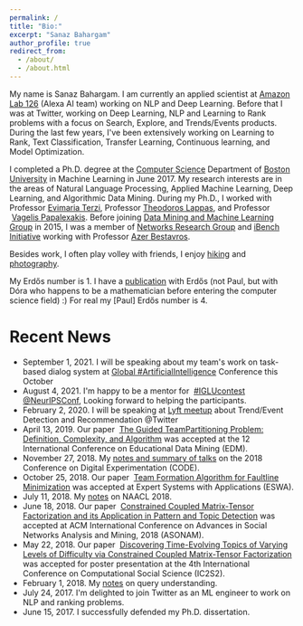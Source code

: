 ```yaml
---
permalink: /
title: "Bio:"
excerpt: "Sanaz Bahargam"
author_profile: true
redirect_from:
  - /about/
  - /about.html
---
```


My name is Sanaz Bahargam. I am currently an applied scientist at [Amazon Lab 126](https://amazon.jobs/en/teams/lab126/) (Alexa AI team) working on NLP and Deep Learning. Before that I was at Twitter, working on Deep Learning, NLP and Learning to Rank problems with a focus on Search, Explore, and Trends/Events products. During the last few years, I've been extensively working on Learning to Rank, Text Classification, Transfer Learning, Continuous learning, and Model Optimization. 

I completed a Ph.D. degree at the [Computer Science](http://www.cs.bu.edu/) Department of [Boston University](http://www.bu.edu/) in Machine Learning in June 2017.
My research interests are in the areas of Natural Language Processing, Applied Machine Learning, Deep Learning, and Algorithmic Data Mining.
During my Ph.D., I worked with Professor [Evimaria Terzi](http://cs-people.bu.edu/evimaria/), Professor [Theodoros Lappas](http://tedlappas.com/), and Professor  [Vagelis Papalexakis](http://www.cs.ucr.edu/~epapalex/). Before joining [Data Mining and Machine Learning Group](http://www.bu.edu/cs/dblab/) in 2015, I was a member of [Networks Research Group](http://www.bu.edu/cs/nrg/) and [iBench Initiative](https://sites.google.com/site/ibenchbu/) working with Professor [Azer Bestavros](http://azer.bestavros.net/).

Besides work, I often play volley with friends, I enjoy [hiking](https://photos.app.goo.gl/qB9zyZesNQTKm1GXA) and [photography](https://photos.app.goo.gl/GSWXzNiYngkzVQTu7). 

My Erdős number is 1. I have a [publication](https://sanazbahargam.github.io/publication/EDM2015) with Erdős (not Paul, but with Dóra who happens to be a mathematician before entering the computer science field) :) For real my [Paul] Erdős number is 4.

Recent News
======
* September 1, 2021. I will be speaking about my team's work on task-based dialog system at [Global #ArtificialIntelligence](http://www.globalbigdataconference.com/santa-clara/global-artificial-intelligence-virtual-conference/speakers-127.html) Conference this October
* August 4, 2021. I'm happy to be a mentor for  [#IGLUcontest @NeurIPSConf](https://www.iglu-contest.net/mentors), Looking forward to helping the participants.
* February 2, 2020. I will be speaking at [Lyft meetup](https://twitter.com/wimlds_bayarea/status/1230578670584004608?lang=ca) about Trend/Event Detection and Recommendation @Twitter
* April 13, 2019. Our paper  [The Guided TeamPartitioning Problem: Definition, Complexity, and Algorithm](https://sanazbahargam.github.io/publication/EDM2019) was accepted at the 12 International Conference on Educational Data Mining (EDM).
* November 27, 2018. My [notes and summary of talks](https://github.com/sanazbahargam/CODE2018) on the 2018 Conference on Digital Experimentation (CODE).
* October 25, 2018. Our paper  [Team Formation Algorithm for Faultline Minimization](https://sanazbahargam.github.io/publication/ESA2019) was accepted at Expert Systems with Applications (ESWA).
* July 11, 2018. My [notes](https://github.com/sanazbahargam/SanazBahargam.github.io) on NAACL 2018.
* June 18, 2018. Our paper  [Constrained Coupled Matrix-Tensor Factorization and its Application in Pattern and Topic Detection](https://sanazbahargam.github.io/publication/ASONAM2018) was accepted at ACM International Conference on Advances in Social Networks Analysis and Mining, 2018 (ASONAM).
* May 22, 2018. Our paper  [Discovering Time-Evolving Topics of Varying Levels of Difficulty via Constrained Coupled Matrix-Tensor Factorization](https://sanazbahargam.github.io/publication/IC2S22018) was accepted for poster presentation at the 4th International Conference on Computational Social Science (IC2S2).
* February 1, 2018. My [notes](https://github.com/sanazbahargam/Query-Understanding) on query understanding.
* July 24, 2017. I'm delighted to join Twitter as an ML engineer to work on NLP and ranking problems.
* June 15, 2017. I successfully defended my Ph.D. dissertation.
